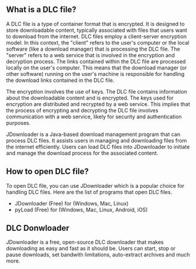 ## What is a DLC file?

A DLC file is a type of container format that is encrypted. It is designed to store downloadable content, typically associated with files that users want to download from the internet. DLC files employ a client-server encryption model. In this context, the "client" refers to the user's computer or the local software (like a download manager) that is processing the DLC file. The "server" refers to a web service that is involved in the encryption and decryption process. The links contained within the DLC file are processed locally on the user's computer. This means that the download manager (or other software) running on the user's machine is responsible for handling the download links contained in the DLC file.

The encryption involves the use of keys. The DLC file contains information about the downloadable content and is encrypted. The keys used for encryption are distributed and recrypted by a web service. This implies that the process of encrypting and decrypting the DLC file involves communication with a web service, likely for security and authentication purposes.

JDownloader is a Java-based download management program that can process DLC files. It assists users in managing and downloading files from the internet efficiently. Users can load DLC files into JDownloader to initiate and manage the download process for the associated content.

## How to open DLC file?

To open DLC file, you can use JDownloader which is a popular choice for handling DLC files. Here are the list of programs that open DLC files.

- JDownloader (Free) for (Windows, Mac, Linux)
- pyLoad (Free) for (Windows, Mac, Linux, Android, iOS)

## DLC Donwloader

JDownloader is a free, open-source DLC downloader that makes downloading as easy and fast as it should be. Users can start, stop or pause downloads, set bandwith limitations, auto-extract archives and much more.

